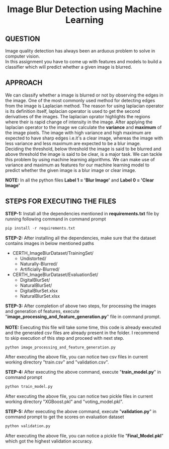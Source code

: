 <div align="center">

# Image Blur Detection using Machine Learning
</div>

## QUESTION
Image quality detection has always been an arduous problem to solve in
computer vision.<br>
In this assignment you have to come up with features and models to build a classifier which will predict whether a given image is blurred.

## APPROACH
We can classify whether a image is blurred or not by observing the edges in the image. One of the most commonly used method for detecting edges from the image is Laplacian method. The reason for using laplacian operator is its definition itself, laplacian operator is used to get the second derivatives of the images. The laplacian oprator highlights the regions where their is rapid change of intensity in the image. After applying the laplacian operator to the image we calculate the <b>variance</b> and <b>maximum</b> of the image pixels. The image with high variance and high maximum are expected to have sharp edges i.e.it's a clear image, whereas the image with less variance and less maximum are expected to be a blur image.<br>
Deciding the threshold, below threshold the image is said to be blurred and above threshold the image is said to be clear, is a major task. We can tackle this problem by using machine learning algorithms. We can make use of variance and maximum as features for our machine learning model to predict whether the given image is a blur image or clear image.

**NOTE:** In all the python files <b>Label 1 = 'Blur Image'</b> and <b>Label 0 = 'Clear Image'</b>

## STEPS FOR EXECUTING THE FILES

<b>STEP-1:</b> Install all the dependencies mentioned in <b>requirements.txt</b> file by running following command in command prompt<br>

```python
pip install -r requirements.txt
```

<b>STEP-2:</b> After installing all the dependencies, make sure that the dataset contains images in below mentioned paths<br>
<ul>
  <li>CERTH_ImageBlurDataset/TrainingSet/<br>
    <ul>
      <li>Undistorted/</li>
      <li>Naturally-Blurred/</li>
      <li>Artificially-Blurred/</li>
    </ul>
  </li>
  <li>CERTH_ImageBlurDataset/EvaluationSet/ <br>
    <ul>
      <li>DigitalBlurSet/</li>
      <li>NaturalBlurSet/</li>
      <li>DigitalBlurSet.xlsx</li>
      <li>NaturalBlurSet.xlsx</li>
    </ul
  </li>
</ul>

<b>STEP-3:</b> After completion of above two steps, for processing the images and generation of features, execute "<b>image_processing_and_feature_generation.py</b>" file in command prompt.<br><br>
**NOTE:** Executing this file will take some time, this code is already executed and the generated csv files are already present in the folder. I recommend to skip execution of this step and proceed with next step.

```python
python image_processing_and_feature_generation.py
```
After executing the above file, you can notice two csv files in current working directory "train.csv" and "validation.csv".

<b>STEP-4:</b> After executing the above command, execute "<b>train_model.py</b>" in command prompt<br>

```python
python train_model.py
```
After executing the above file, you can notice two pickle files in current working directory "XGBoost.pkl" and "voting_model.pkl".

<b>STEP-5:</b> After executing the above command, execute "<b>validation.py</b>" in command prompt to get the scores on evaluation dataset<br>

```python
python validation.py
```
After executing the above file, you can notice a pickle file "<b>Final_Model.pkl</b>" which got the highest validation accuracy.
